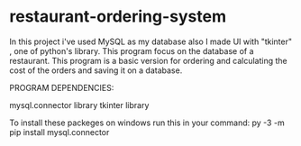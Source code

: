 # restaurant-ordering-system
In this project i've used MySQL as my database also I made UI with "tkinter" , one of python's library.
This program focus on the database of a restaurant.
This program is a basic version for ordering and calculating the cost of the orders and saving it on a database.

PROGRAM DEPENDENCIES:

mysql.connector library
tkinter library

To install these packeges on windows run this in your command:
py -3 -m pip install mysql.connector

